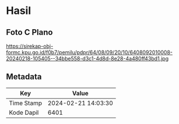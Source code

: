 # Hasil

## Foto C Plano

https://sirekap-obj-formc.kpu.go.id/f0b7/pemilu/pdpr/64/08/09/20/10/6408092010008-20240218-105405--34bbe558-d3c1-4d8d-8e28-4a480ff43bd1.jpg


## Metadata

| Key        | Value               |
| ---------- | ------------------- |
| Time Stamp | 2024-02-21 14:03:30 |
| Kode Dapil | 6401                |



